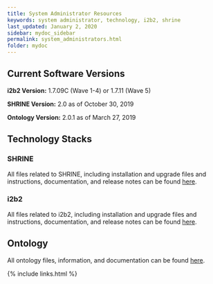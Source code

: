 ```yaml
---
title: System Administrator Resources
keywords: system administrator, technology, i2b2, shrine
last_updated: January 2, 2020
sidebar: mydoc_sidebar
permalink: system_administrators.html
folder: mydoc
---
```


## Current Software Versions
**i2b2 Version:** 1.7.09C (Wave 1-4) or 1.7.11 (Wave 5)

**SHRINE Version:** 2.0 as of October 30, 2019 

**Ontology Version:** 2.0.1 as of March 27, 2019 


## Technology Stacks
### SHRINE
All files related to SHRINE, including installation and upgrade files and instructions, documentation, and release notes can be found [here](https://pottmar.github.io/ACT-test/shrine.html).

### i2b2
All files related to i2b2, including installation and upgrade files and instructions, documentation, and release notes can be found [here](https://pottmar.github.io/ACT-test/i2b2.html).

## Ontology
All ontology files, information, and documentation can be found [here](https://pottmar.github.io/ACT-test/ontology.html).

{% include links.html %}

